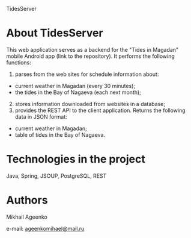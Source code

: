 TidesServer

# About TidesServer

This web application serves as a backend for the "Tides in Magadan" mobile Android app (link to the repository). 
It performs the following functions:
1) parses from the web sites for schedule information about:
  * current weather in Magadan (every 30 minutes);
  * the tides in the Bay of Nagaeva (each next month);
2) stores information downloaded from websites in a database;
3) provides the REST API to the client application. Returns the following data in JSON format:
  * current weather in Magadan;
  * table of tides in the Bay of Nagaeva.

# Technologies in the project
Java, Spring, JSOUP, PostgreSQL, REST

# Authors
Mikhail Ageenko

e-mail: ageenkomihael@mail.ru
